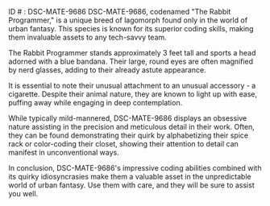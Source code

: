 ID # : DSC-MATE-9686
DSC-MATE-9686, codenamed "The Rabbit Programmer," is a unique breed of lagomorph found only in the world of urban fantasy. This species is known for its superior coding skills, making them invaluable assets to any tech-savvy team. 

The Rabbit Programmer stands approximately 3 feet tall and sports a head adorned with a blue bandana. Their large, round eyes are often magnified by nerd glasses, adding to their already astute appearance. 

It is essential to note their unusual attachment to an unusual accessory - a cigarette. Despite their animal nature, they are known to light up with ease, puffing away while engaging in deep contemplation. 

While typically mild-mannered, DSC-MATE-9686 displays an obsessive nature assisting in the precision and meticulous detail in their work. Often, they can be found demonstrating their quirk by alphabetizing their spice rack or color-coding their closet, showing their attention to detail can manifest in unconventional ways. 

In conclusion, DSC-MATE-9686's impressive coding abilities combined with its quirky idiosyncrasies make them a valuable asset in the unpredictable world of urban fantasy. Use them with care, and they will be sure to assist you well.